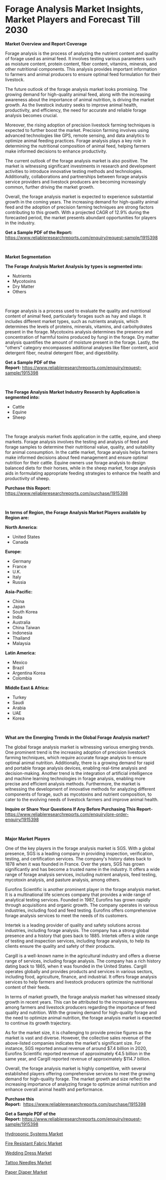 <p><h1>Forage Analysis Market Insights, Market Players and Forecast Till 2030</h1></p><p><strong>Market Overview and Report Coverage</strong></p>
<p><p>Forage analysis is the process of analyzing the nutrient content and quality of forage used as animal feed. It involves testing various parameters such as moisture content, protein content, fiber content, vitamins, minerals, and other nutritional components. This analysis provides important information to farmers and animal producers to ensure optimal feed formulation for their livestock.</p><p>The future outlook of the forage analysis market looks promising. The growing demand for high-quality animal feed, along with the increasing awareness about the importance of animal nutrition, is driving the market growth. As the livestock industry seeks to improve animal health, productivity, and efficiency, the need for accurate and reliable forage analysis becomes crucial.</p><p>Moreover, the rising adoption of precision livestock farming techniques is expected to further boost the market. Precision farming involves using advanced technologies like GPS, remote sensing, and data analytics to optimize animal feeding practices. Forage analysis plays a key role in determining the nutritional composition of animal feed, helping farmers make informed decisions to enhance productivity.</p><p>The current outlook of the forage analysis market is also positive. The market is witnessing significant investments in research and development activities to introduce innovative testing methods and technologies. Additionally, collaborations and partnerships between forage analysis service providers and livestock producers are becoming increasingly common, further driving the market growth.</p><p>Overall, the forage analysis market is expected to experience substantial growth in the coming years. The increasing demand for high-quality animal feed and the adoption of precision farming techniques are strong factors contributing to this growth. With a projected CAGR of 12.9% during the forecasted period, the market presents abundant opportunities for players in the industry.</p></p>
<p><strong>Get a Sample PDF of the Report:</strong> <a href="https://www.reliableresearchreports.com/enquiry/request-sample/1915398">https://www.reliableresearchreports.com/enquiry/request-sample/1915398</a></p>
<p>&nbsp;</p>
<p><strong>Market Segmentation</strong></p>
<p><strong>The Forage Analysis Market Analysis by types is segmented into:</strong></p>
<p><ul><li>Nutrients</li><li>Mycotoxins</li><li>Dry Matter</li><li>Others</li></ul></p>
<p>&nbsp;</p>
<p><p>Forage analysis is a process used to evaluate the quality and nutritional content of animal feed, particularly forages such as hay and silage. It includes different market types, such as nutrients analysis, which determines the levels of proteins, minerals, vitamins, and carbohydrates present in the forage. Mycotoxins analysis determines the presence and concentration of harmful toxins produced by fungi in the forage. Dry matter analysis quantifies the amount of moisture present in the forage. Lastly, the "others" category encompasses additional analyses like fiber content, acid detergent fiber, neutral detergent fiber, and digestibility.</p></p>
<p><strong>Get a Sample PDF of the Report:</strong>&nbsp;<a href="https://www.reliableresearchreports.com/enquiry/request-sample/1915398">https://www.reliableresearchreports.com/enquiry/request-sample/1915398</a></p>
<p>&nbsp;</p>
<p><strong>The Forage Analysis Market Industry Research by Application is segmented into:</strong></p>
<p><ul><li>Cattle</li><li>Equine</li><li>Sheep</li></ul></p>
<p>&nbsp;</p>
<p><p>The forage analysis market finds application in the cattle, equine, and sheep markets. Forage analysis involves the testing and analysis of feed and forage samples to determine their nutritional value, quality, and suitability for animal consumption. In the cattle market, forage analysis helps farmers make informed decisions about feed management and ensure optimal nutrition for their cattle. Equine owners use forage analysis to design balanced diets for their horses, while in the sheep market, forage analysis aids in formulating appropriate feeding strategies to enhance the health and productivity of sheep.</p></p>
<p><strong>Purchase this Report:</strong>&nbsp; <a href="https://www.reliableresearchreports.com/purchase/1915398">https://www.reliableresearchreports.com/purchase/1915398</a></p>
<p>&nbsp;</p>
<p><strong>In terms of Region, the Forage Analysis Market Players available by Region are:</strong></p>
<p>
    <p> <strong> North America: </strong>
        <ul>
            <li>United States</li>
            <li>Canada</li>
        </ul>
        </p> 
    <p> <strong> Europe: </strong>
        <ul>
            <li>Germany</li>
            <li>France</li>
            <li>U.K.</li>
            <li>Italy</li>
            <li>Russia</li>
        </ul>
        </p> 
    <p> <strong> Asia-Pacific: </strong>
        <ul>
            <li>China</li>
            <li>Japan</li>
            <li>South Korea</li>
            <li>India</li>
            <li>Australia</li>
            <li>China Taiwan</li>
            <li>Indonesia</li>
            <li>Thailand</li>
            <li>Malaysia</li>
        </ul>
        </p> 
    <p> <strong> Latin America: </strong>
        <ul>
            <li>Mexico</li>
            <li>Brazil</li>
            <li>Argentina Korea</li>
            <li>Colombia</li>
        </ul>
        </p> 
    <p> <strong> Middle East & Africa: </strong>
        <ul>
            <li>Turkey</li>
            <li>Saudi</li>
            <li>Arabia</li>
            <li>UAE</li>
            <li>Korea</li>
        </ul>
    </p>
    </p>
<p>&nbsp;</p>
<p><strong>What are the Emerging Trends in the Global Forage Analysis market?</strong></p>
<p><p>The global forage analysis market is witnessing various emerging trends. One prominent trend is the increasing adoption of precision livestock farming techniques, which require accurate forage analysis to ensure optimal animal nutrition. Additionally, there is a growing demand for rapid and portable forage analysis devices, enabling real-time analysis and decision-making. Another trend is the integration of artificial intelligence and machine learning technologies in forage analysis, enabling more precise and efficient analysis methods. Furthermore, the market is witnessing the development of innovative methods for analyzing different components of forage, such as mycotoxins and nutrient composition, to cater to the evolving needs of livestock farmers and improve animal health.</p></p>
<p><strong>Inquire or Share Your Questions If Any Before Purchasing This Report</strong>- <a href="https://www.reliableresearchreports.com/enquiry/pre-order-enquiry/1915398">https://www.reliableresearchreports.com/enquiry/pre-order-enquiry/1915398</a></p>
<p>&nbsp;</p>
<p><strong>Major Market Players</strong></p>
<p><p>One of the key players in the forage analysis market is SGS. With a global presence, SGS is a leading company in providing inspection, verification, testing, and certification services. The company's history dates back to 1878 when it was founded in France. Over the years, SGS has grown significantly and has become a trusted name in the industry. It offers a wide range of forage analysis services, including nutrient analysis, feed testing, mycotoxin analysis, and pasture analysis, among others.</p><p>Eurofins Scientific is another prominent player in the forage analysis market. It is a multinational life sciences company that provides a wide range of analytical testing services. Founded in 1987, Eurofins has grown rapidly through acquisitions and organic growth. The company operates in various industries, including food and feed testing. Eurofins offers comprehensive forage analysis services to meet the needs of its customers.</p><p>Intertek is a leading provider of quality and safety solutions across industries, including forage analysis. The company has a strong global presence and a history that goes back to 1885. Intertek offers a wide range of testing and inspection services, including forage analysis, to help its clients ensure the quality and safety of their products.</p><p>Cargill is a well-known name in the agricultural industry and offers a diverse range of services, including forage analysis. The company has a rich history dating back to 1865, when it was founded in the United States. Cargill operates globally and provides products and services in various sectors, including food, agriculture, finance, and industrial. It offers forage analysis services to help farmers and livestock producers optimize the nutritional content of their feeds.</p><p>In terms of market growth, the forage analysis market has witnessed steady growth in recent years. This can be attributed to the increasing awareness among farmers and livestock producers regarding the importance of feed quality and nutrition. With the growing demand for high-quality forage and the need to optimize animal nutrition, the forage analysis market is expected to continue its growth trajectory.</p><p>As for the market size, it is challenging to provide precise figures as the market is vast and diverse. However, the collective sales revenue of the above-listed companies indicates the market's significant size. For instance, SGS reported annual revenue of around $7.4 billion in 2020, Eurofins Scientific reported revenue of approximately €4.5 billion in the same year, and Cargill reported revenue of approximately $114.7 billion.</p><p>Overall, the forage analysis market is highly competitive, with several established players offering comprehensive services to meet the growing demand for high-quality forage. The market growth and size reflect the increasing importance of analyzing forage to optimize animal nutrition and enhance overall animal health and performance.</p></p>
<p><strong>Purchase this Report:</strong>&nbsp;&nbsp;<a href="https://www.reliableresearchreports.com/purchase/1915398">https://www.reliableresearchreports.com/purchase/1915398</a></p>
<p></p>
<p><strong>Get a Sample PDF of the Report:</strong>&nbsp;<a href="https://www.reliableresearchreports.com/enquiry/request-sample/1915398">https://www.reliableresearchreports.com/enquiry/request-sample/1915398</a></p>
<p><p><a href="https://github.com/NorbertYates/Market-Research-Report-List-2/blob/main/hydroponic-systems-market.md">Hydroponic Systems Market</a></p><p><a href="https://medium.com/@sandyabbott2023/fire-resistant-fabric-market-report-reveals-the-latest-trends-and-growth-opportunities-of-this-151aba1eaeb7">Fire Resistant Fabric Market</a></p><p><a href="https://medium.com/@devyncasper/wedding-dress-market-share-evolution-and-market-growth-trends-2023-2030-a2b403979bb1">Wedding Dress Market</a></p><p><a href="https://medium.com/@isaiasmarks/decoding-tattoo-needles-market-metrics-market-share-trends-and-growth-patterns-5923b9066a34">Tattoo Needles Market</a></p><p><a href="https://medium.com/@cameronhuel/paper-diaper-market-size-market-outlook-and-market-forecast-2023-to-2030-acd96f3945a2">Paper Diaper Market</a></p></p>